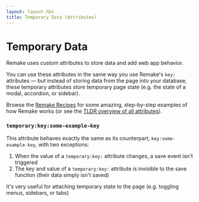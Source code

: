 ```yaml
---
layout: layout.hbs
title: Temporary Data (Attributes)
---
```


# Temporary Data

Remake uses custom attributes to store data and add web app behavior. 

You can use these attributes in the same way you use Remake's `key:` attributes &mdash; but instead of storing data from the page into your database, these temporary attributes store temporary page state (e.g. the state of a modal, accordion, or sidebar).

Browse the [Remake Recipes](https://recipes.remaketheweb.com/) for some amazing, step-by-step examples of how Remake works (or see the [TLDR overview of all attributes](/attach-data-to-elements/)).

### `temporary:key:some-example-key`

This attribute behaves exactly the same as its counterpart, `key:some-example-key`, with two exceptions:

1. When the value of a `temporary:key:` attribute changes, a save event isn't triggered
2. The key and value of a `temporary:key:` attribute is invisible to the save function (their data simply isn't saved)

It's very useful for attaching temporary state to the page (e.g. toggling menus, sidebars, or tabs)